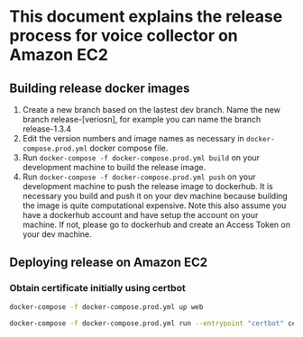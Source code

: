 # This document explains the release process for voice collector on Amazon EC2

## Building release docker images
1. Create a new branch based on the lastest dev branch. Name the new branch release-[veriosn], for example you can name the branch release-1.3.4
2. Edit the version numbers and image names as necessary in `docker-compose.prod.yml` docker compose file.
3. Run `docker-compose -f docker-compose.prod.yml build` on your development machine to build the release image.
4. Run `docker-compose -f docker-compose.prod.yml push` on your development machine to push the release image to dockerhub. It is necessary you build and push it on your dev machine because building the image is quite computational expensive. Note this also assume you have a dockerhub account and have setup the account on your machine. If not, please go to dockerhub and create an Access Token on your dev machine.

## Deploying release on Amazon EC2



### Obtain certificate initially using certbot

``` bash
docker-compose -f docker-compose.prod.yml up web
```
``` bash
docker-compose -f docker-compose.prod.yml run --entrypoint "certbot" certbot certonly --webroot --webroot-path=/var/www/certbot --email admin@happyprime.io --agree-tos --no-eff-email -d voicecollector.happyprime.io
```